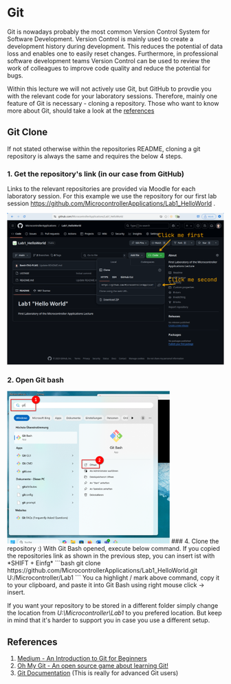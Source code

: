 # Git
Git is nowadays probably the most common Version Control System for Software Development. Version Control is mainly used to create a development history 
during development. This reduces the potential of data loss and enables one to easily reset changes. Furthermore, in professional software development teams 
Version Control can be used to review the work of colleagues to improve code quality and reduce the potential for bugs.

Within this lecture we will not actively use Git, but GitHub to provdie you with the relevant code for your laboratory sessions.
Therefore, mainly one feature of Git is necessary - cloning a repository. Those who want to know more about Git, should take a look at the [references](#references)

## Git Clone
If not stated otherwise within the repositories README, cloning a git repository is always the same and requires the below 4 steps.
### 1. Get the repository's link (in our case from GitHub)
Links to the relevant repositories are provided via Moodle for each laboratory session. For this example we use the repository for our first lab session https://github.com/MicrocontrollerApplications/Lab1_HelloWorld .

![How to get repository link](git_images/getRepoLink.png)
### 2. Open Git bash

<img src="git_images/GitBash.png" alt="Open Git Bash" style="width:75%; height:auto;">
### 4. Clone the repository :)
With Git Bash opened, execute below command. If you copied the repositories link as shown in the previous step, you can insert ist with *SHIFT + Einfg*
```bash
git clone https://github.com/MicrocontrollerApplications/Lab1_HelloWorld.git U:/Microcontroller/Lab1
```
You ca highlight / mark above command, copy it to your clipboard, and paste it into Git Bash using right mouse click -> insert.

If you want your repository to be stored in a different folder simply change the location from *U:\Microcontroller\Lab1* to you prefered location. But keep in mind that it's harder to support you in case you use a different setup.

## References
1. [Medium - An Introduction to Git for Beginners](https://medium.com/chaya-thilakumara/an-introduction-to-git-for-beginners-c97e701cecf9)
1. [Oh My Git - An open source game about learning Git!](https://ohmygit.org/)
1. [Git Documentation](https://git-scm.com/doc) (This is really for advanced Git users)
